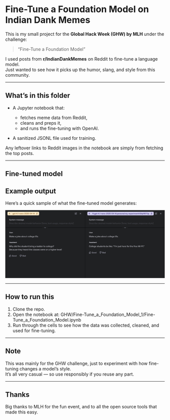 # Fine-Tune a Foundation Model on Indian Dank Memes

This is my small project for the **Global Hack Week (GHW) by MLH** under the challenge:
> “Fine-Tune a Foundation Model”

I used posts from **r/IndianDankMemes** on Reddit to fine-tune a language model.  
Just wanted to see how it picks up the humor, slang, and style from this community.

---

## What’s in this folder

- A Jupyter notebook that:
  - fetches meme data from Reddit,
  - cleans and preps it,
  - and runs the fine-tuning with OpenAI.

- A sanitized JSONL file used for training.

Any leftover links to Reddit images in the notebook are simply from fetching the top posts.

---

## Fine-tuned model

## Example output

Here’s a quick sample of what the fine-tuned model generates:  

![example meme output](https://raw.githubusercontent.com/PratyushChaudhary/MLH/refs/heads/main/GHW/Fine-Tune_a_Foundation_Model_1/captures/Fine-Tune_Model_in_Action.png)

---

## How to run this

1. Clone the repo.
2. Open the notebook at:
GHW/Fine-Tune_a_Foundation_Model_1/Fine-Tune_a_Foundation_Model.ipynb
3. Run through the cells to see how the data was collected, cleaned, and used for fine-tuning.

---

## Note

This was mainly for the GHW challenge, just to experiment with how fine-tuning changes a model’s style.  
It’s all very casual — so use responsibly if you reuse any part.

---

## Thanks

Big thanks to MLH for the fun event, and to all the open source tools that made this easy.
